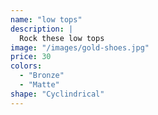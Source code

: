 ```yaml
---
name: "low tops"
description: |
  Rock these low tops
image: "/images/gold-shoes.jpg"
price: 30
colors:
  - "Bronze"
  - "Matte"
shape: "Cyclindrical"
---
```

